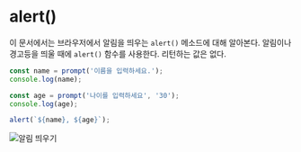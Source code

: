 # alert()
이 문서에서는 브라우저에서 알림을 띄우는 `alert()` 메소드에 대해 알아본다. 알림이나 경고등을 띄울 때에 `alert()` 함수를 사용한다. 리턴하는 값은 없다.

```js
const name = prompt('이름을 입력하세요.');
console.log(name);

const age = prompt('나이를 입력하세요', '30');
console.log(age);

alert(`${name}, ${age}`);
```

![알림 띄우기](https://drive.google.com/uc?export=view&id=1zg79cEvol39h3gMEbKw6Ypnqowc3pgDE)